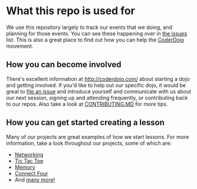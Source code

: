 # What this repo is used for
We use this repository largely to track our events that we doing, and planning for those
events. You can see these happening over in [the issues](https://github.com/CoderDojoSF/Lesson-Plans/issues)
list. This is also a great place to find out how you can help the [CoderDojo](http://coderdojo.com) movement.

## How you can become involved
There's excellent information at <http://coderdojo.com/> about starting a dojo and getting
involved. If you'd like to help out our specific dojo, it would be great to [file an issue](https://github.com/CoderDojoSF/Lesson-Plans/issues/new)
and introduce yourself and communicate with us about our next session, signing up and attending
frequently, or contributing back to our repos. Also take a look at [CONTRIBUTING.MD](https://github.com/CoderDojoSF/Lesson-Plans/blob/master/CONTRIBUTING.md)
for more tips.

## How you can get started creating a lesson
Many of our projects are great examples of how we start lessons. For more information, 
take a look throughout our projects, some of which are:
* [Networking](https://github.com/CoderDojoSF/networking)
* [Tic Tac Toe](https://github.com/CoderDojoSF/tic-tac-toe)
* [Memory](https://github.com/CoderDojoSF/memory)
* [Connect Four](https://github.com/CoderDojoSF/connect-four)
* And [many more!](https://github.com/CoderDojoSF)
